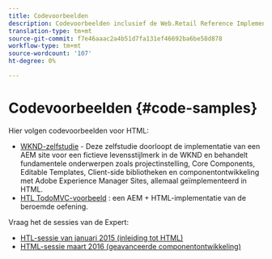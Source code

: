```yaml
---
title: Codevoorbeelden
description: Codevoorbeelden inclusief de Web.Retail Reference Implementation
translation-type: tm+mt
source-git-commit: f7e46aaac2a4b51d7fa131ef46692ba6be58d878
workflow-type: tm+mt
source-wordcount: '107'
ht-degree: 0%

---
```



# Codevoorbeelden {#code-samples}

Hier volgen codevoorbeelden voor HTML:

* [WKND-zelfstudie](https://docs.adobe.com/content/help/en/experience-manager-learn/getting-started-wknd-tutorial-develop/overview.html)  - Deze zelfstudie doorloopt de implementatie van een AEM site voor een fictieve levensstijlmerk in de WKND en behandelt fundamentele onderwerpen zoals projectinstelling, Core Components, Editable Templates, Client-side bibliotheken en componentontwikkeling met Adobe Experience Manager Sites, allemaal geïmplementeerd in HTML.
* [HTL TodoMVC-voorbeeld](https://github.com/Adobe-Marketing-Cloud/aem-sightly-sample-todomvc) : een AEM + HTML-implementatie van de beroemde oefening.

Vraag het de sessies van de Expert:

* [HTL-sessie van januari 2015 (inleiding tot HTML)](http://scottsdigitalcommunity.blogspot.ca/2015/01/upcoming-sessions-of-ask-aem-community.html)
* [HTML-sessie maart 2016 (geavanceerde componentontwikkeling)](http://scottsdigitalcommunity.blogspot.ca/2016/03/ask-aem-community-experts-deep-dive.html)

